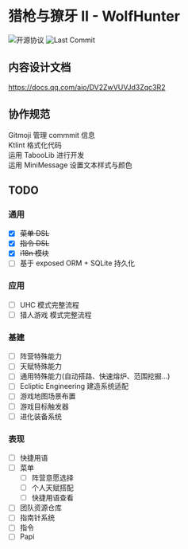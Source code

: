 # 猎枪与獠牙 II - WolfHunter

![开源协议](https://img.shields.io/github/license/MikkoAyaka/WolfHunter?style=for-the-badge)
![Last Commit](https://img.shields.io/github/last-commit/MikkoAyaka/WolfHunter?style=for-the-badge)

## 内容设计文档

https://docs.qq.com/aio/DV2ZwVUVJd3Zqc3R2

## 协作规范
Gitmoji 管理 commmit 信息  
Ktlint 格式化代码  
运用 TabooLib 进行开发  
运用 MiniMessage 设置文本样式与颜色
## TODO

### 通用

- [x] ~~菜单 DSL~~
- [x] ~~指令 DSL~~
- [x] ~~i18n 模块~~
- [ ] 基于 exposed ORM + SQLite 持久化

### 应用

- [ ] UHC 模式完整流程
- [ ] 猎人游戏 模式完整流程

### 基建

- [ ] 阵营特殊能力
- [ ] 天赋特殊能力
- [ ] 通用特殊能力(自动搭路、快速熔炉、范围挖掘...)
- [ ] Ecliptic Engineering 建造系统适配
- [ ] 游戏地图场景布置
- [ ] 游戏目标触发器
- [ ] 进化装备系统

### 表现

- [ ] 快捷用语
- [ ] 菜单
    - [ ] 阵营意愿选择
    - [ ] 个人天赋搭配
    - [ ] 快捷用语查看
- [ ] 团队资源仓库
- [ ] 指南针系统
- [ ] 指令
- [ ] Papi